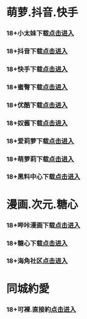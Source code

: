 # 萌萝.抖音.快手
### 18+小太妹下载<a rel="nofollow noopener" href="https://g3wa0k3pt86l.top/?channel_code=MIM03BBG" target="_blank">点击进入</a>
### 18+抖音下载<a rel="nofollow noopener" href="https://44mgp9t27you.top/?channel_code=MIM05BBG" target="_blank">点击进入</a>
### 18+快手下载<a rel="nofollow noopener" href="https://1lhqk188ece8.top/?channel_code=MIM04BBG" target="_blank">点击进入</a>
### 18+蜜臀下载<a rel="nofollow noopener" href="https://6y4vld1txwpi.top/?channel_code=MIM18BBG" target="_blank">点击进入</a>
### 18+优酷下载<a rel="nofollow noopener" href="https://w8cff2agcms6.top/?channel_code=MIM13BBG" target="_blank">点击进入</a>
### 18+奴酱下载<a rel="nofollow noopener" href="https://viybsvpj3ww0.top/?channel_code=MIM17BBG" target="_blank">点击进入</a>
### 18+爱莉萝下载<a rel="nofollow noopener" href="https://si9c1p4fca76.top/?channel_code=MIM33BBG" target="_blank">点击进入</a>
### 18+萌萝莉下载<a rel="nofollow noopener" href="https://2vxxa1t113e1.top/?channel_code=MIM07BG" target="_blank">点击进入</a>
### 18+黑料中心下载<a rel="nofollow noopener" href="https://mxvnlnziah2d.top/?channel_code=MIM02BBG" target="_blank">点击进入</a>


# 漫画.次元.糖心
### 18+哔咔漫画下载<a rel="nofollow noopener" href="https://bk2usqlgy.com?ch=oebg21bk" target="_blank">点击进入</a>
### 18+糖心下载<a rel="nofollow noopener" href="https://tx4cugjl6.com/?_c=oebg31tx" target="_blank">点击进入</a>
### 18+海角社区<a rel="nofollow noopener" href="https://d.hj92kb.com/?channel=ykhjqq1" target="_blank">点击进入</a>
# 同城約愛
### 18+可裸.直接約<a rel="nofollow noopener" href="https://jy1217-1319928019.cos.accelerate.myqcloud.com/location.html?t=001gz_298" target="_blank">点击进入</a>
